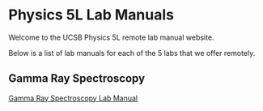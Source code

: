 # Physics 5L Lab Manuals

Welcome to the UCSB Physics 5L remote lab manual website.

Below is a list of lab manuals for each of the 5 labs that we offer remotely.

## Gamma Ray Spectroscopy
[Gamma Ray Spectroscopy Lab Manual](https://ilg-physics-ucsb.github.io/physics5l-remotelabs-manual/RadiationAbsorptionLabManual/GR5L.html)

